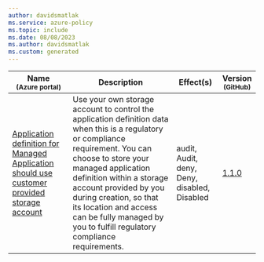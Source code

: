 ```yaml
---
author: davidsmatlak
ms.service: azure-policy
ms.topic: include
ms.date: 08/08/2023
ms.author: davidsmatlak
ms.custom: generated
---
```


|Name<br /><sub>(Azure portal)</sub> |Description |Effect(s) |Version<br /><sub>(GitHub)</sub> |
|---|---|---|---|
|[Application definition for Managed Application should use customer provided storage account](https://portal.azure.com/#blade/Microsoft_Azure_Policy/PolicyDetailBlade/definitionId/%2Fproviders%2FMicrosoft.Authorization%2FpolicyDefinitions%2F9db7917b-1607-4e7d-a689-bca978dd0633) |Use your own storage account to control the application definition data when this is a regulatory or compliance requirement. You can choose to store your managed application definition within a storage account provided by you during creation, so that its location and access can be fully managed by you to fulfill regulatory compliance requirements. |audit, Audit, deny, Deny, disabled, Disabled |[1.1.0](https://github.com/Azure/azure-policy/blob/master/built-in-policies/policyDefinitions/Managed%20Application/ApplicationDefinition_Missing_StorageAccount_Deny.json) |
